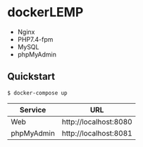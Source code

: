 # dockerLEMP

* Nginx
* PHP7.4-fpm
* MySQL
* phpMyAdmin

## Quickstart

```
$ docker-compose up
```

|  Service  |  URL  |
| ---- | ---- |
|  Web  |  http://localhost:8080  |
|  phpMyAdmin  |  http://localhost:8081  |